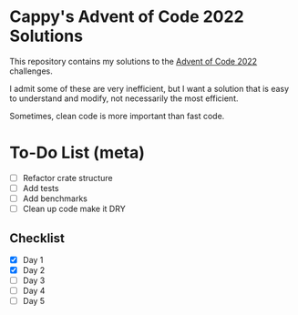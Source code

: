 # Cappy's Advent of Code 2022 Solutions

This repository contains my solutions to the [Advent of Code 2022](https://adventofcode.com/2022) challenges.

I admit some of these are very inefficient, but I want a solution that is easy to understand and modify, not necessarily the most efficient.

Sometimes, clean code is more important than fast code.

# To-Do List (meta)
- [ ] Refactor crate structure
- [ ] Add tests
- [ ] Add benchmarks
- [ ] Clean up code make it DRY

## Checklist

- [x] Day 1
- [x] Day 2
- [ ] Day 3
- [ ] Day 4
- [ ] Day 5
